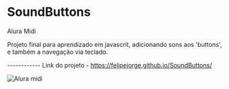 # SoundButtons

Alura Midi

Projeto final para aprendizado em javascrit, adicionando sons aos 'buttons', e também a navegação via teclado.


------------ Link do projeto - https://felipejorge.github.io/SoundButtons/


![Alura midi](https://user-images.githubusercontent.com/89426047/160898758-d9a2a135-0eaf-47f3-9150-cd398a814a44.JPG)
